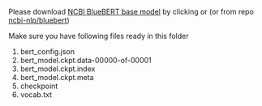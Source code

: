 Please download [NCBI BlueBERT base model](https://ftp.ncbi.nlm.nih.gov/pub/lu/Suppl/NCBI-BERT/NCBI_BERT_pubmed_mimic_uncased_L-12_H-768_A-12.zip) by clicking or (or from repo [ncbi-nlp/bluebert](https://github.com/ncbi-nlp/bluebert))   


Make sure you have following files ready in this folder
1.  bert_config.json 
2.  bert_model.ckpt.data-00000-of-00001   
3.  bert_model.ckpt.index  
4.  bert_model.ckpt.meta  
5.  checkpoint  
6.  vocab.txt  
  
  
